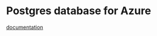 # Postgres database for Azure

[documentation](https://docs.microsoft.com/en-us/azure/postgresql/overview)

